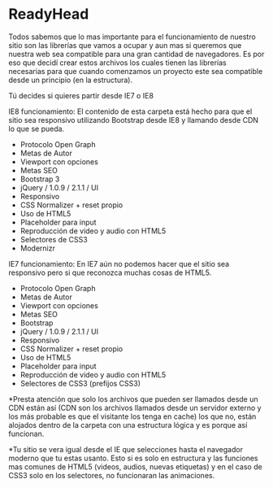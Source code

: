 ReadyHead
========

Todos sabemos que lo mas importante para el funcionamiento de nuestro sitio son las librerías que vamos a ocupar y aun mas si queremos que nuestra web sea compatible para una gran cantidad de navegadores. Es por eso que decidí crear estos archivos los cuales tienen las librerías necesarias para que cuando comenzamos un proyecto este sea compatible desde un principio (en la estructura).

Tú decides si quieres partir desde IE7 o IE8


IE8 funcionamiento:
El contenido de esta carpeta está hecho para que el sitio sea responsivo utilizando Bootstrap desde IE8 y llamando desde CDN lo que se pueda.

- Protocolo Open Graph
- Metas de Autor
- Viewport con opciones
- Metas SEO
- Bootstrap 3
- jQuery / 1.0.9 / 2.1.1 / UI
- Responsivo
- CSS Normalizer + reset propio
- Uso de HTML5
- Placeholder para input
- Reproducción de video y audio con HTML5
- Selectores de CSS3
- Modernizr

IE7 funcionamiento:
En IE7 aún no podemos hacer que el sitio sea responsivo pero si que reconozca muchas cosas de HTML5.

- Protocolo Open Graph
- Metas de Autor
- Viewport con opciones
- Metas SEO
- Bootstrap
- jQuery / 1.0.9 / 2.1.1 / UI
- Responsivo
- CSS Normalizer + reset propio
- Uso de HTML5
- Placeholder para input
- Reproducción de video y audio con HTML5
- Selectores de CSS3 (prefijos CSS3)

*Presta atención que solo los archivos que pueden ser llamados desde un CDN están así (CDN son los archivos llamados desde un servidor externo y los más probable es que el visitante los tenga en cache) los que no, están alojados dentro de la carpeta con una estructura lógica y es porque así funcionan.

*Tu sitio se vera igual desde el IE que selecciones hasta el navegador moderno que tu estas usanto. Esto si es solo en estructura y las funciones mas comunes de HTML5 (videos, audios, nuevas etiquetas) y en el caso de CSS3 solo en los selectores, no funcionaran las animaciones.

